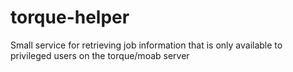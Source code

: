 # torque-helper
Small service for retrieving job information that is only available to privileged users on the torque/moab server
